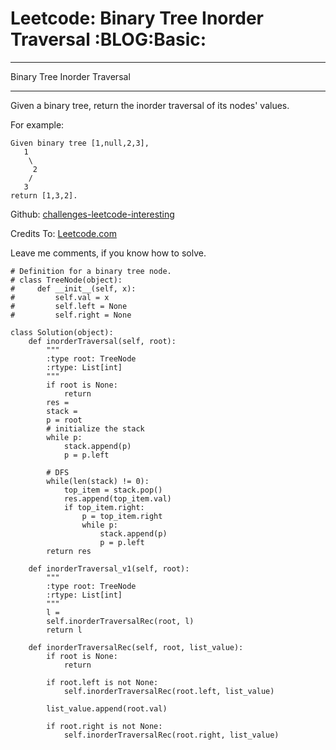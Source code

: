 # Leetcode: Binary Tree Inorder Traversal     :BLOG:Basic:


---

Binary Tree Inorder Traversal  

---

Given a binary tree, return the inorder traversal of its nodes' values.  

For example:  

    Given binary tree [1,null,2,3],
       1
        \
         2
        /
       3
    return [1,3,2].

Github: [challenges-leetcode-interesting](https://github.com/DennyZhang/challenges-leetcode-interesting/tree/master/binary-tree-inorder-traversal)  

Credits To: [Leetcode.com](https://leetcode.com/problems/binary-tree-inorder-traversal/description/)  

Leave me comments, if you know how to solve.  

    # Definition for a binary tree node.
    # class TreeNode(object):
    #     def __init__(self, x):
    #         self.val = x
    #         self.left = None
    #         self.right = None
    
    class Solution(object):
        def inorderTraversal(self, root):
            """
            :type root: TreeNode
            :rtype: List[int]
            """
            if root is None:
                return 
            res = 
            stack = 
            p = root
            # initialize the stack
            while p:
                stack.append(p)
                p = p.left
    
            # DFS
            while(len(stack) != 0):
                top_item = stack.pop()
                res.append(top_item.val)
                if top_item.right:
                    p = top_item.right
                    while p:
                        stack.append(p)
                        p = p.left
            return res
    
        def inorderTraversal_v1(self, root):
            """
            :type root: TreeNode
            :rtype: List[int]
            """
            l = 
            self.inorderTraversalRec(root, l)
            return l
    
        def inorderTraversalRec(self, root, list_value):
            if root is None:
                return
    
            if root.left is not None:
                self.inorderTraversalRec(root.left, list_value)
    
            list_value.append(root.val)
    
            if root.right is not None:
                self.inorderTraversalRec(root.right, list_value)
